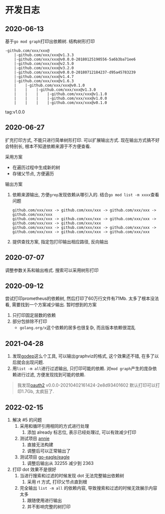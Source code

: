 # 开发日志

## 2020-06-13

基于`go mod graph`打印出依赖树. 结构树形打印 
```
-github.com/xxx/xxx@
    |-github.com/xxx/xxx@v1.3.3
    |-github.com/xxx/xxx@v0.0.0-20180125190556-5a6b3ba71ee6
    |-github.com/xxx/xxx@v2.5.0
    |-github.com/xxx/xxx@v3.2.0
    |-github.com/xxx/xxx@v0.0.0-20180712184237-d95a45783239
    |-github.com/xxx/xxx@v1.4.7
    |-github.com/xxx/xxx@v1.6.3
    |    |-github.com/xxx/xxx@v0.1.0
    |    |    |-github.com/xxx/xxx@v1.3.0
    |    |    |    |-github.com/xxx/xxx@v1.1.0
    |    |    |    |-github.com/xxx/xxx@v1.0.0
    |    |    |    |-github.com/xxx/xxx@v0.1.0
```

tag:v1.0.0

## 2020-06-27

扩充打印方式, 不能只进行简单树形打印. 可以扩展输出方式. 现在输出方式搞不好会特别长, 根本不知道依赖来源于不方便查看.

采用方案
* 在遍历过程中生成新的树
* 存储父节点, 方便遍历

输出方案

1. 依赖来源输出, 方便`grep`发现依赖从哪引入的. 结合`go mod list -m xxxx`查看问题
    ```
    github.com/xxx/xxx -> github.com/xxx/xxx -> github.com/xxx/xxx -> github.com/xxx/xxx 
    github.com/xxx/xxx -> github.com/xxx/xxx -> github.com/xxx/xxx -> github.com/xxx/xxx -> github.com/xxx/xxx  
    github.com/xxx/xxx -> github.com/xxx/xxx -> github.com/xxx/xxx -> github.com/xxx/xxx -> github.com/xxx/xxx -> github.com/xxx/xxx  
    ```
2. 提供查找方案, 指定包打印输出相应路径, 反向输出

## 2020-07-07

调整参数关系和输出格式. 搜索可以采用树形打印

## 2020-09-12

尝试打印prometheus的依赖树, 然后打印了60万行文件有71Mb. 太多了根本没法看, 需要找到一个方案减少输出. 暂时想到的方案

1. 只打印固定层数的依赖
2. 部分包排除不打印
    * `golang.org/x`这个依赖的居多也很复杂, 而且版本依赖很混乱

## 2021-04-28

1. 发现[godep](github.com/google/godepq)这么个工具, 可以输出graphviz的格式, 这个效果还不错, 在多了以后就会出现问题.
2. 用`list -m all`进行过滤输出, 只打印可能的依赖. 对`mod graph`产生的庞杂依赖进行过滤, 方便发现找到可能的依赖.

> 我发现[oauth2](golang.org/x/oauth2) v0.0.0-20210402161424-2e8d93401602 默认打印可以打印1.7Gb, 太疯狂了.

## 2022-02-15

1. 解决 #5 的问题
   1. 采用和循环引用相同的方式进行处理
      1. 添加 already 标志位, 表示已经处理过, 可以有效减少打印
   2. 测试项目 [annie](https://github.com/iawia002/annie)
      1. 直接无法构建
      2. 调整后可以正常输出了
   3. 测试项目 [go-eagle/eagle](https://github.com/go-eagle/eagle)
      1. 调整后输出从 32255 减少到 2363
2. 打印 dot 效果不是很好
   1. 当进行搜索和过滤的时候发现 dot 无法完整输出依赖树
      1. 采用 rt 方式, 打印父节点直到根
   2. 完全输出 `list -m all` 的依赖内容, 导致搜索和过滤的时候无效展示内容太多
      1. 跟随使用进行输出
      2. 并不影响完整的树打印